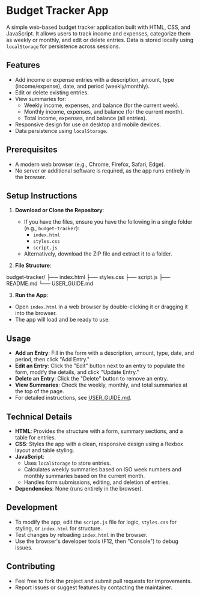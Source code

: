 # Budget Tracker App

A simple web-based budget tracker application built with HTML, CSS, and JavaScript. It allows users to track income and expenses, categorize them as weekly or monthly, and edit or delete entries. Data is stored locally using `localStorage` for persistence across sessions.

## Features
- Add income or expense entries with a description, amount, type (income/expense), date, and period (weekly/monthly).
- Edit or delete existing entries.
- View summaries for:
  - Weekly income, expenses, and balance (for the current week).
  - Monthly income, expenses, and balance (for the current month).
  - Total income, expenses, and balance (all entries).
- Responsive design for use on desktop and mobile devices.
- Data persistence using `localStorage`.

## Prerequisites
- A modern web browser (e.g., Chrome, Firefox, Safari, Edge).
- No server or additional software is required, as the app runs entirely in the browser.

## Setup Instructions
1. **Download or Clone the Repository**:
   - If you have the files, ensure you have the following in a single folder (e.g., `budget-tracker`):
     - `index.html`
     - `styles.css`
     - `script.js`
   - Alternatively, download the ZIP file and extract it to a folder.

2. **File Structure**:

budget-tracker/
   ├── index.html
   ├── styles.css
   ├── script.js
   ├── README.md
   └── USER_GUIDE.md


3. **Run the App**:
- Open `index.html` in a web browser by double-clicking it or dragging it into the browser.
- The app will load and be ready to use.

## Usage
- **Add an Entry**: Fill in the form with a description, amount, type, date, and period, then click "Add Entry."
- **Edit an Entry**: Click the "Edit" button next to an entry to populate the form, modify the details, and click "Update Entry."
- **Delete an Entry**: Click the "Delete" button to remove an entry.
- **View Summaries**: Check the weekly, monthly, and total summaries at the top of the page.
- For detailed instructions, see [USER_GUIDE.md](USER_GUIDE.md).

## Technical Details
- **HTML**: Provides the structure with a form, summary sections, and a table for entries.
- **CSS**: Styles the app with a clean, responsive design using a flexbox layout and table styling.
- **JavaScript**:
  - Uses `localStorage` to store entries.
  - Calculates weekly summaries based on ISO week numbers and monthly summaries based on the current month.
  - Handles form submissions, editing, and deletion of entries.
- **Dependencies**: None (runs entirely in the browser).

## Development
- To modify the app, edit the `script.js` file for logic, `styles.css` for styling, or `index.html` for structure.
- Test changes by reloading `index.html` in the browser.
- Use the browser's developer tools (F12, then "Console") to debug issues.


## Contributing
- Feel free to fork the project and submit pull requests for improvements.
- Report issues or suggest features by contacting the maintainer.


